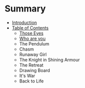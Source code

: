# Summary

* [Introduction](README.md)
* [Table of Contents](chapter1.md)
   * [Those Eyes](those_eyes.md)
   * [Who are you](who_are_you.md)
   * The Pendulum
   * Chasm
   * Runaway Girl
   * The Knight in Shining Armour
   * The Retreat
   * Drawing Board
   * It's War
   * Back to Life

